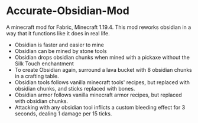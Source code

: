 # Accurate-Obsidian-Mod
A minecraft mod for Fabric, Minecraft 1.19.4. This mod reworks obsidian in a way that it functions like it does in real life. 

* Obsidian is faster and easier to mine
* Obsidian can be mined by stone tools
* Obsidian drops obsidian chunks when mined with a pickaxe without the Silk Touch enchantment
* To create Obsidian again, surround a lava bucket with 8 obsidian chunks in a crafting table.
* Obsidian tools follows vanilla minecraft tools' recipes, but replaced with obsidian chunks, and sticks replaced with bones.
* Obsidian armor follows vanilla minecraft armor recipes, but replaced with obsidian chunks.
* Attacking with any obsidian tool inflicts a custom bleeding effect for 3 seconds, dealing 1 damage per 15 ticks.

